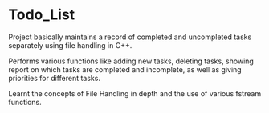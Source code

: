 # Todo_List

Project basically maintains a record of completed and uncompleted tasks separately using file handling in C++.

Performs various functions like adding new tasks, deleting tasks, showing report on which tasks are completed and incomplete,
as well as giving priorities for different tasks.

Learnt the concepts of File Handling in depth and the use of various fstream functions.
